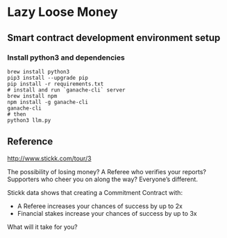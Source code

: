# Lazy Loose Money

## Smart contract development environment setup
### Install python3 and dependencies
```
brew install python3
pip3 install --upgrade pip
pip install -r requirements.txt
# install and run `ganache-cli` server
brew install npm
npm install -g ganache-cli
ganache-cli
# then
python3 llm.py
```

## Reference
http://www.stickk.com/tour/3

The possibility of losing money? A Referee who verifies your reports? Supporters who cheer you on along the way? Everyone’s different.

Stickk data shows that creating a Commitment Contract with:
* A Referee increases your chances of success by up to 2x
* Financial stakes increase your chances of success by up to 3x

What will it take for you?
